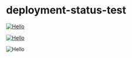 # deployment-status-test

[![Hello](https://ddga.deta.dev/mikBighne98/test-action/deployment-test.yml/badge.svg?branch=main)](https://github.com/mikBighne98/deployment-status-test/actions/workflows/test.yml)

[![Hello](https://ddga.deta.dev/mikBighne98/test-action/deployment-test.yml/badge.svg?branch=main)](https://github.com/mikBighne98/deployment-status-test/actions/workflows/test.yml)

![Hello](https://ddga.deta.dev/mikBighne98/test-action/deployment-test.yml/badge.svg?branch=main)

